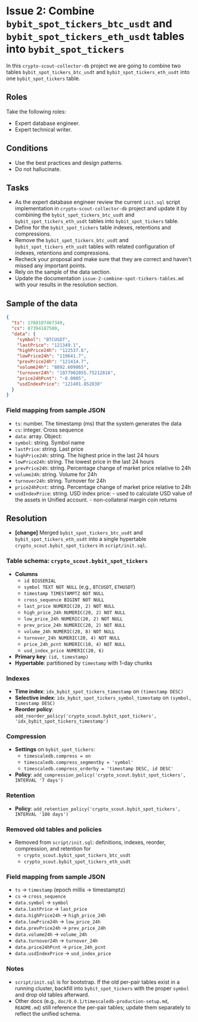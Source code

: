 # Issue 2: Combine `bybit_spot_tickers_btc_usdt` and `bybit_spot_tickers_eth_usdt` tables into `bybit_spot_tickers`

In this `crypto-scout-collector-db` project we are going to combine two tables `bybit_spot_tickers_btc_usdt` and
`bybit_spot_tickers_eth_usdt` into one `bybit_spot_tickers` table.

## Roles

Take the following roles:

- Expert database engineer.
- Expert technical writer.

## Conditions

- Use the best practices and design patterns.
- Do not hallucinate.

## Tasks

- As the expert database engineer review the current `init.sql` script implementation in `crypto-scout-collector-db` project and
  update it by combining the `bybit_spot_tickers_btc_usdt` and `bybit_spot_tickers_eth_usdt` tables into
  `bybit_spot_tickers` table.
- Define for the `bybit_spot_tickers` table indexes, retentions and compressions.
- Remove the `bybit_spot_tickers_btc_usdt` and `bybit_spot_tickers_eth_usdt` tables with related configuration of
  indexes, retentions and compressions.
- Recheck your proposal and make sure that they are correct and haven't missed any important points.
- Rely on the sample of the data section.
- Update the documentation `issue-2-combine-spot-tickers-tables.md` with your results in the resolution section.

## Sample of the data

```json
{
  "ts": 1760107467340,
  "cs": 87394187580,
  "data": {
    "symbol": "BTCUSDT",
    "lastPrice": "121349.1",
    "highPrice24h": "122537.6",
    "lowPrice24h": "119641.7",
    "prevPrice24h": "121414.7",
    "volume24h": "8892.609065",
    "turnover24h": "1077902055.75212816",
    "price24hPcnt": "-0.0005",
    "usdIndexPrice": "121401.852838"
  }
}
```

### Field mapping from sample JSON

- `ts`: number. The timestamp (ms) that the system generates the data
- `cs`: integer. Cross sequence
- `data`: array. Object:
- `symbol`: string. Symbol name
- `lastPrice`: string. Last price
- `highPrice24h`: string. The highest price in the last 24 hours
- `lowPrice24h`: string. The lowest price in the last 24 hours
- `prevPrice24h`: string. Percentage change of market price relative to 24h
- `volume24h`: string. Volume for 24h
- `turnover24h`: string. Turnover for 24h
- `price24hPcnt`: string. Percentage change of market price relative to 24h
- `usdIndexPrice`: string. USD index price: - used to calculate USD value of the assets in Unified account. -
  non-collateral margin coin returns

## Resolution

- **[change]** Merged `bybit_spot_tickers_btc_usdt` and `bybit_spot_tickers_eth_usdt` into a single hypertable
  `crypto_scout.bybit_spot_tickers` in `script/init.sql`.

### Table schema: `crypto_scout.bybit_spot_tickers`

- **Columns**
    - `id BIGSERIAL`
    - `symbol TEXT NOT NULL` (e.g., `BTCUSDT`, `ETHUSDT`)
    - `timestamp TIMESTAMPTZ NOT NULL`
    - `cross_sequence BIGINT NOT NULL`
    - `last_price NUMERIC(20, 2) NOT NULL`
    - `high_price_24h NUMERIC(20, 2) NOT NULL`
    - `low_price_24h NUMERIC(20, 2) NOT NULL`
    - `prev_price_24h NUMERIC(20, 2) NOT NULL`
    - `volume_24h NUMERIC(20, 8) NOT NULL`
    - `turnover_24h NUMERIC(20, 4) NOT NULL`
    - `price_24h_pcnt NUMERIC(10, 4) NOT NULL`
    - `usd_index_price NUMERIC(20, 6)`
- **Primary key**: `(id, timestamp)`
- **Hypertable**: partitioned by `timestamp` with 1-day chunks

### Indexes

- **Time index**: `idx_bybit_spot_tickers_timestamp` on `(timestamp DESC)`
- **Selective index**: `idx_bybit_spot_tickers_symbol_timestamp` on `(symbol, timestamp DESC)`
- **Reorder policy**: `add_reorder_policy('crypto_scout.bybit_spot_tickers', 'idx_bybit_spot_tickers_timestamp')`

### Compression

- **Settings** on `bybit_spot_tickers`:
    - `timescaledb.compress = on`
    - `timescaledb.compress_segmentby = 'symbol'`
    - `timescaledb.compress_orderby = 'timestamp DESC, id DESC'`
- **Policy**: `add_compression_policy('crypto_scout.bybit_spot_tickers', INTERVAL '7 days')`

### Retention

- **Policy**: `add_retention_policy('crypto_scout.bybit_spot_tickers', INTERVAL '180 days')`

### Removed old tables and policies

- Removed from `script/init.sql`: definitions, indexes, reorder, compression, and retention for
    - `crypto_scout.bybit_spot_tickers_btc_usdt`
    - `crypto_scout.bybit_spot_tickers_eth_usdt`

### Field mapping from sample JSON

- `ts` → `timestamp` (epoch millis → timestamptz)
- `cs` → `cross_sequence`
- `data.symbol` → `symbol`
- `data.lastPrice` → `last_price`
- `data.highPrice24h` → `high_price_24h`
- `data.lowPrice24h` → `low_price_24h`
- `data.prevPrice24h` → `prev_price_24h`
- `data.volume24h` → `volume_24h`
- `data.turnover24h` → `turnover_24h`
- `data.price24hPcnt` → `price_24h_pcnt`
- `data.usdIndexPrice` → `usd_index_price`

### Notes

- `script/init.sql` is for bootstrap. If the old per-pair tables exist in a running cluster, backfill into
  `bybit_spot_tickers` with the proper `symbol` and drop old tables afterward.
- Other docs (e.g., `doc/0.0.1/timescaledb-production-setup.md`, `README.md`) still reference the per-pair tables; update them
  separately to reflect the unified schema.